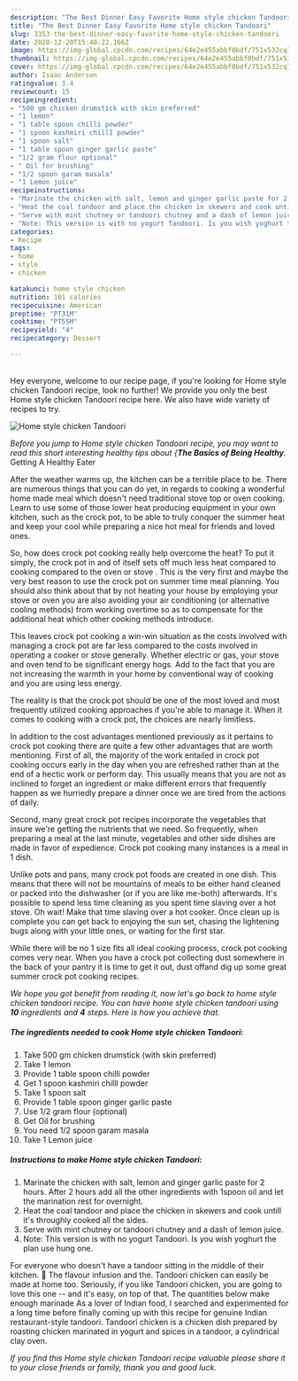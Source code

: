 ```yaml
---
description: "The Best Dinner Easy Favorite Home style chicken Tandoori"
title: "The Best Dinner Easy Favorite Home style chicken Tandoori"
slug: 3353-the-best-dinner-easy-favorite-home-style-chicken-tandoori
date: 2020-12-20T15:40:22.166Z
image: https://img-global.cpcdn.com/recipes/64e2e455abbf0bdf/751x532cq70/home-style-chicken-tandoori-recipe-main-photo.jpg
thumbnail: https://img-global.cpcdn.com/recipes/64e2e455abbf0bdf/751x532cq70/home-style-chicken-tandoori-recipe-main-photo.jpg
cover: https://img-global.cpcdn.com/recipes/64e2e455abbf0bdf/751x532cq70/home-style-chicken-tandoori-recipe-main-photo.jpg
author: Isaac Anderson
ratingvalue: 3.4
reviewcount: 15
recipeingredient:
- "500 gm chicken drumstick with skin preferred"
- "1 lemon"
- "1 table spoon chilli powder"
- "1 spoon kashmiri chillI powder"
- "1 spoon salt"
- "1 table spoon ginger garlic paste"
- "1/2 gram flour optional"
- " Oil for brushing"
- "1/2 spoon garam masala"
- "1 Lemon juice"
recipeinstructions:
- "Marinate the chicken with salt, lemon and ginger garlic paste for 2 hours. After 2 hours add all the other ingredients with 1spoon oil and let the marination rest for overnight."
- "Heat the coal tandoor and place the chicken in skewers and cook untill it&#39;s throughly cooked all the sides."
- "Serve with mint chutney or tandoori chutney and a dash of lemon juice."
- "Note: This version is with no yogurt Tandoori. Is you wish yoghurt the plan use hung one."
categories:
- Recipe
tags:
- home
- style
- chicken

katakunci: home style chicken 
nutrition: 101 calories
recipecuisine: American
preptime: "PT31M"
cooktime: "PT55M"
recipeyield: "4"
recipecategory: Dessert

---
```

<br>
Hey everyone, welcome to our recipe page, if you're looking for Home style chicken Tandoori recipe, look no further! We provide you only the best Home style chicken Tandoori recipe here. We also have wide variety of recipes to try.
<br>


![Home style chicken Tandoori](https://img-global.cpcdn.com/recipes/64e2e455abbf0bdf/751x532cq70/home-style-chicken-tandoori-recipe-main-photo.jpg)

<i>Before you jump to Home style chicken Tandoori recipe, you may want to read this short interesting healthy tips about {<strong>The Basics of Being Healthy</strong>.</i>
Getting A Healthy Eater


After the weather warms up, the kitchen can be a terrible place to be. There are numerous things that you can do yet, in regards to cooking a wonderful home made meal which doesn't need traditional stove top or oven cooking. Learn to use some of those lower heat producing equipment in your own kitchen, such as the crock pot, to be able to truly conquer the summer heat and keep your cool while preparing a nice hot meal for friends and loved ones.

So, how does crock pot cooking really help overcome the heat? To put it simply, the crock pot in and of itself sets off much less heat compared to cooking compared to the oven or stove . This is the very first and maybe the very best reason to use the crock pot on summer time meal planning. You should also think about that by not heating your house by employing your stove or oven you are also avoiding your air conditioning (or alternative cooling methods) from working overtime so as to compensate for the additional heat which other cooking methods introduce.

This leaves crock pot cooking a win-win situation as the costs involved with managing a crock pot are far less compared to the costs involved in operating a cooker or stove generally. Whether electric or gas, your stove and oven tend to be significant energy hogs. Add to the fact that you are not increasing the warmth in your home by conventional way of cooking and you are using less energy.

 The reality is that the crock pot should be one of the most loved and most frequently utilized cooking approaches if you're able to manage it. When it comes to cooking with a crock pot, the choices are nearly limitless.  



In addition to the cost advantages mentioned previously as it pertains to crock pot cooking there are quite a few other advantages that are worth mentioning. First of all, the majority of the work entailed in crock pot cooking occurs early in the day when you are refreshed rather than at the end of a hectic work or perform day. This usually means that you are not as inclined to forget an ingredient or make different errors that frequently happen as we hurriedly prepare a dinner once we are tired from the actions of daily.

Second, many great crock pot recipes incorporate the vegetables that insure we're getting the nutrients that we need. So frequently, when preparing a meal at the last minute, vegetables and other side dishes are made in favor of expedience. Crock pot cooking many instances is a meal in 1 dish.

 Unlike pots and pans, many crock pot foods are created in one dish. This means that there will not be mountains of meals to be either hand cleaned or packed into the dishwasher (or if you are like me-both) afterwards. It's possible to spend less time cleaning as you spent time slaving over a hot stove. Oh wait! Make that time slaving over a hot cooker. Once clean up is complete you can get back to enjoying the sun set, chasing the lightening bugs along with your little ones, or waiting for the first star.

While there will be no 1 size fits all ideal cooking process, crock pot cooking comes very near. When you have a crock pot collecting dust somewhere in the back of your pantry it is time to get it out, dust offand dig up some great summer crock pot cooking recipes.


<i>We hope you got benefit from reading it, now let's go back to home style chicken tandoori recipe. You can have home style chicken tandoori using <strong>10</strong> ingredients and <strong>4</strong> steps. Here is how you achieve that.
</i>

##### The ingredients needed to cook Home style chicken Tandoori:

1. Take 500 gm chicken drumstick (with skin preferred)
1. Take 1 lemon
1. Provide 1 table spoon chilli powder
1. Get 1 spoon kashmiri chillI powder
1. Take 1 spoon salt
1. Provide 1 table spoon ginger garlic paste
1. Use 1/2 gram flour (optional)
1. Get  Oil for brushing
1. You need 1/2 spoon garam masala
1. Take 1 Lemon juice


##### Instructions to make Home style chicken Tandoori:

1. Marinate the chicken with salt, lemon and ginger garlic paste for 2 hours. After 2 hours add all the other ingredients with 1spoon oil and let the marination rest for overnight.
1. Heat the coal tandoor and place the chicken in skewers and cook untill it&#39;s throughly cooked all the sides.
1. Serve with mint chutney or tandoori chutney and a dash of lemon juice.
1. Note: This version is with no yogurt Tandoori. Is you wish yoghurt the plan use hung one.


For everyone who doesn&#39;t have a tandoor sitting in the middle of their kitchen. 🙂 The flavour infusion and the. Tandoori chicken can easily be made at home too. Seriously, if you like Tandoori chicken, you are going to love this one -- and it&#39;s easy, on top of that. The quantities below make enough marinade As a lover of Indian food, I searched and experimented for a long time before finally coming up with this recipe for genuine Indian restaurant-style tandoori. Tandoori chicken is a chicken dish prepared by roasting chicken marinated in yogurt and spices in a tandoor, a cylindrical clay oven. 

<i>If you find this Home style chicken Tandoori recipe valuable please share it to your close friends or family, thank you and good luck.</i>
